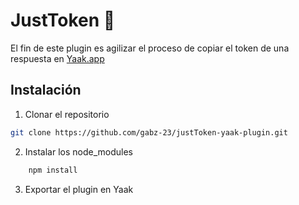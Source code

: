 # JustToken 📄

El fin de este plugin es agilizar el proceso de copiar el token de una respuesta en [Yaak.app](https://yaak.app/)

## Instalación

1. Clonar el repositorio

```bash
git clone https://github.com/gabz-23/justToken-yaak-plugin.git
```

2. Instalar los node_modules

```bash
    npm install
```

3. Exportar el plugin en Yaak
